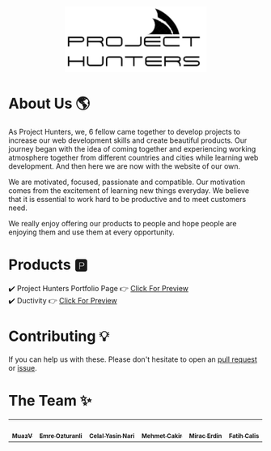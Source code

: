 <div align="center">
    <a href="https://project-hunters-works.github.io/Portfolio/"><img alt="logo" src="https://github.com/Project-Hunters-Works/Portfolio/blob/main/images/project_hunters_logo.png?raw=true" width=280></a>
 </div>
 
 # About Us :earth_americas:
<div>
      <p>
        As Project Hunters, we, 6 fellow came together to develop projects to increase our web development skills and
        create beautiful products. Our journey began with the idea of coming together and experiencing working
        atmosphere together from different countries and cities while learning web development. And then here we are now
        with the website of our own.
      </p>
      <p>
        We are motivated, focused, passionate and compatible. Our motivation comes from the excitement of learning new
        things everyday. We believe that it is essential to work hard to be productive and to meet customers need.
      </p>
      <p>
        We really enjoy offering our products to people and hope people are enjoying them and use them at every
        opportunity.
      </p>
 </div>
 
  # Products 🅿

✔️ Project Hunters Portfolio Page  :point_right: [Click For Preview](https://project-hunters-works.github.io/Portfolio/) <br>
✔️ Ductivity  :point_right: [Click For Preview](https://ducktivity.co/)<br>
 
 # Contributing 💡

If you can help us with these. Please don't hesitate to open an [pull request](https://github.com/Project-Hunters-Works/Portfolio/pulls) or [issue](https://github.com/Project-Hunters-Works/Portfolio/issues).
 
 # The Team ✨

<!-- ALL-CONTRIBUTORS-LIST:START - Do not remove or modify this section -->
<!-- prettier-ignore-start -->
<!-- markdownlint-disable -->
<table>
  <tr>
      <td align="center"><a href="https://github.com/MuazV"><img src="https://avatars.githubusercontent.com/u/96747337?v=4" width="100px;" alt=""/><br /><sub><b>MuazV</b></sub></a><br /></td>
      <td align="center"><a href="https://github.com/emreozturanli"><img src="https://avatars.githubusercontent.com/u/98835168?v=4" width="100px;" alt=""/><br /><sub><b>Emre Ozturanli</b></sub></a><br /></td>
      <td align="center"><a href="https://github.com/Cynfinitely"><img src="https://avatars.githubusercontent.com/u/55275515?v=4" width="100px;" alt=""/><br /><sub><b>Celal Yasin Nari</b></sub></a><br /></td>
      <td align="center"><a href="https://github.com/MehmetCakir1"><img src="https://avatars.githubusercontent.com/u/101903416?v=4" width="100px;" alt=""/><br /><sub><b>Mehmet Cakir</b></sub></a><br /></td>
      <td align="center"><a href="https://github.com/miracerdin"><img src="https://avatars.githubusercontent.com/u/99042499?v=4" width="100px;" alt=""/><br /><sub><b>Mirac Erdin</b></sub></a><br /></td>
          <td align="center"><a href="https://github.com/fatihcaliss"><img src="https://avatars.githubusercontent.com/u/93558245?v=4" width="100px;" alt=""/><br /><sub><b>Fatih Calis</b></sub></a><br /></td>
      
</table>

<!-- markdownlint-restore -->
<!-- prettier-ignore-end -->

<!-- ALL-CONTRIBUTORS-LIST:END -->
